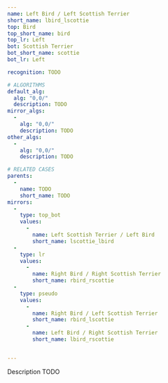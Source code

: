 ```yaml
---
name: Left Bird / Left Scottish Terrier
short_name: lbird_lscottie
top: Bird
top_short_name: bird
top_lr: Left
bot: Scottish Terrier
bot_short_name: scottie
bot_lr: Left

recognition: TODO

# ALGORITHMS
default_alg:
  alg: "0,0/"
  description: TODO
mirror_algs:
  -
    alg: "0,0/"
    description: TODO
other_algs:
  -
    alg: "0,0/"
    description: TODO

# RELATED CASES
parents:
  -
    name: TODO
    short_name: TODO
mirrors:
  -
    type: top_bot
    values: 
      -
        name: Left Scottish Terrier / Left Bird
        short_name: lscottie_lbird
  -
    type: lr
    values: 
      -
        name: Right Bird / Right Scottish Terrier
        short_name: rbird_rscottie
  -
    type: pseudo
    values: 
      -
        name: Right Bird / Left Scottish Terrier
        short_name: rbird_lscottie
      -
        name: Left Bird / Right Scottish Terrier
        short_name: lbird_rscottie


---
```


Description TODO

